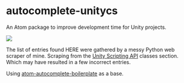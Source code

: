 # autocomplete-unitycs

An Atom package to improve development time for Unity projects.

![](https://i.imgur.com/d6D4O0F.gif)

The list of entries found HERE were gathered by a messy Python web scraper of mine. Scraping from the [Unity Scripting API](https://docs.unity3d.com/ScriptReference/) classes section. Which may have resulted in a few incorrect entries.

Using [atom-autocomplete-boilerplate](https://github.com/lonekorean/atom-autocomplete-boilerplate) as a base.
